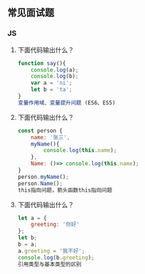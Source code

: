 ## 常见面试题

### JS

1. 下面代码输出什么？

   ```js
   function say(){
       console.log(a);
       console.log(b);
       var a = 'ni';
       let b = 'ta';
   }
   变量作用域、变量提升问题 (ES6、ES5)
   ```

2. 下面代码输出什么？

   ```js
   const person {
       name: '张三',
       myName(){
           console.log(this.name);
       },
       Name: ()=> console.log(this.name);
   }
   person.myName();
   person.Name();
   this指向问题，箭头函数this指向问题
   ```

3. 下面代码输出什么？

   ```js
   let a = {
       greeting: '你好'
   };
   let b;
   b = a;
   a.greeting = '我不好';
   console.log(b.greeting);
   引用类型与基本类型的区别
   ```

   